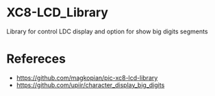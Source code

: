 # XC8-LCD_Library
Library for control LDC display and option for show big digits segments

# Refereces
- https://github.com/magkopian/pic-xc8-lcd-library
- https://github.com/upiir/character_display_big_digits
